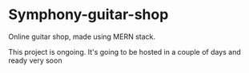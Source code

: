 # Symphony-guitar-shop
Online guitar shop, made using MERN stack.

This project is ongoing. It's going to be hosted in a couple of days and ready very soon
